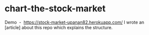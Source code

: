 # chart-the-stock-market
Demo &nbsp;-&nbsp; https://stock-market-upanan82.herokuapp.com/
I wrote an [article] about this repo which explains the structure.
